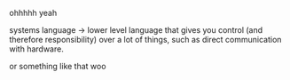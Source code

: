 ohhhhh yeah

systems language -> lower level language that gives you control (and therefore responsibility) over a lot of things, such as direct communication with hardware.


or something like that woo
